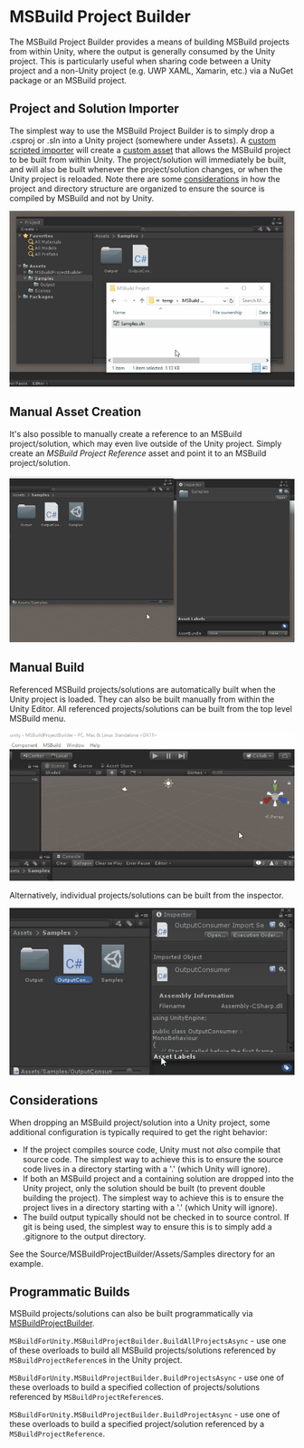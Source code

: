 # MSBuild Project Builder

The MSBuild Project Builder provides a means of building MSBuild projects from within Unity, where the output is generally consumed by the Unity project. This is particularly useful when sharing code between a Unity project and a non-Unity project (e.g. UWP XAML, Xamarin, etc.) via a NuGet package or an MSBuild project.

## Project and Solution Importer

The simplest way to use the MSBuild Project Builder is to simply drop a .csproj or .sln into a Unity project (somewhere under Assets). A [custom scripted importer](../../Source/MSBuildProjectBuilder/Assets/MSBuildProjectBuilder/Editor/MSBuildProjectImporter.cs) will create a [custom asset](../../Source/MSBuildProjectBuilder/Assets/MSBuildProjectBuilder/Editor/MSBuildProjectReference.cs) that allows the MSBuild project to be built from within Unity. The project/solution will immediately be built, and will also be built whenever the project/solution changes, or when the Unity project is reloaded. Note there are some [considerations](#considerations) in how the project and directory structure are organized to ensure the source is compiled by MSBuild and not by Unity.

![MSBuild Importer](ImportSolution.gif)

## Manual Asset Creation

It's also possible to manually create a reference to an MSBuild project/solution, which may even live outside of the Unity project. Simply create an *MSBuild Project Reference* asset and point it to an MSBuild project/solution.

![MSBuild Importer](CreateMSBuildProjectReference.gif)

## Manual Build

Referenced MSBuild projects/solutions are automatically built when the Unity project is loaded. They can also be built manually from within the Unity Editor. All referenced projects/solutions can be built from the top level MSBuild menu.

![MSBuild Importer](BuildFromMenu.gif)

Alternatively, individual projects/solutions can be built from the inspector.

![MSBuild Importer](BuildFromInspector.gif)

## Considerations

When dropping an MSBuild project/solution into a Unity project, some additional configuration is typically required to get the right behavior:
- If the project compiles source code, Unity must not *also* compile that source code. The simplest way to achieve this is to ensure the source code lives in a directory starting with a '.' (which Unity will ignore).
- If both an MSBuild project and a containing solution are dropped into the Unity project, only the solution should be built (to prevent double building the project). The simplest way to achieve this is to ensure the project lives in a directory starting with a '.' (which Unity will ignore).
- The build output typically should not be checked in to source control. If git is being used, the simplest way to ensure this is to simply add a .gitignore to the output directory.

See the Source/MSBuildProjectBuilder/Assets/Samples directory for an example.

## Programmatic Builds

MSBuild projects/solutions can also be built programmatically via [MSBuildProjectBuilder](../../Source/MSBuildProjectBuilder/Assets/MSBuildProjectBuilder/Editor/MSBuildProjectBuilder.cs).

`MSBuildForUnity.MSBuildProjectBuilder.BuildAllProjectsAsync` - use one of these overloads to build all MSBuild projects/solutions referenced by `MSBuildProjectReference`s in the Unity project.

`MSBuildForUnity.MSBuildProjectBuilder.BuildProjectsAsync` - use one of these overloads to build a specified collection of projects/solutions referenced by `MSBuildProjectReference`s.

`MSBuildForUnity.MSBuildProjectBuilder.BuildProjectAsync` - use one of these overloads to build a specified project/solution referenced by a `MSBuildProjectReference`.